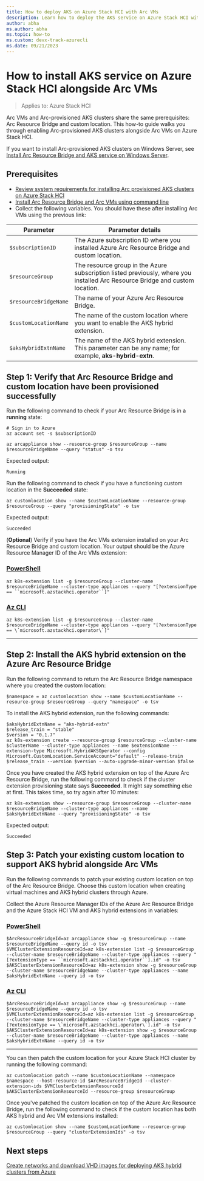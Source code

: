 ```yaml
---
title: How to deploy AKS on Azure Stack HCI with Arc VMs
description: Learn how to deploy the AKS service on Azure Stack HCI with Arc VMs.
author: abha
ms.author: abha
ms.topic: how-to
ms.custom: devx-track-azurecli
ms.date: 09/21/2023
---
```



# How to install AKS service on Azure Stack HCI alongside Arc VMs

> Applies to: Azure Stack HCI

Arc VMs and Arc-provisioned AKS clusters share the same prerequisites: Arc Resource Bridge and custom location. This how-to guide walks you through enabling Arc-provisioned AKS clusters alongside Arc VMs on Azure Stack HCI.

If you want to install Arc-provisioned AKS clusters on Windows Server, see [Install Arc Resource Bridge and AKS service on Windows Server](deploy-arc-resource-bridge-windows-server.md).

## Prerequisites

- [Review system requirements for installing Arc provisioned AKS clusters on Azure Stack HCI](aks-hybrid-preview-requirements.md)
- [Install Arc Resource Bridge and Arc VMs using command line](/azure-stack/hci/manage/deploy-arc-resource-bridge-using-command-line?tabs=for-static-ip-address-1%2Cfor-static-ip-address-2) 
- Collect the following variables. You should have these after installing Arc VMs using the previous link:

| Parameter  |  Parameter details |
| -----------| ------------ |
| `$subscriptionID` | The Azure subscription ID where you installed Azure Arc Resource Bridge and custom location.  |
| `$resourceGroup` | The resource group in the Azure subscription listed previously, where you installed Arc Resource Bridge and custom location.  |
| `$resourceBridgeName` | The name of your Azure Arc Resource Bridge. |
| `$customLocationName` | The name of the custom location where you want to enable the AKS hybrid extension. |
| `$aksHybridExtnName` | The name of the AKS hybrid extension. This parameter can be any name; for example, **aks-hybrid-extn**. |

## Step 1: Verify that Arc Resource Bridge and custom location have been provisioned successfully

Run the following command to check if your Arc Resource Bridge is in a **running** state:

```azurecli
# Sign in to Azure
az account set -s $subscriptionID
```

```azurecli
az arcappliance show --resource-group $resourceGroup --name $resourceBridgeName --query "status" -o tsv
```

Expected output:

```output
Running
```

Run the following command to check if you have a functioning custom location in the **Succeeded** state:

```azurecli
az customlocation show --name $customLocationName --resource-group $resourceGroup --query "provisioningState" -o tsv
```

Expected output:

```output
Succeeded
```

(**Optional**) Verify if you have the Arc VMs extension installed on your Arc Resource Bridge and custom location. Your output should be the Azure Resource Manager ID of the Arc VMs extension:

### [PowerShell](#tab/powershell)

```azurecli
az k8s-extension list -g $resourceGroup --cluster-name $resourceBridgeName --cluster-type appliances --query "[?extensionType == ``microsoft.azstackhci.operator``]" 
```

### [Az CLI](#tab/shell)

```azurecli
az k8s-extension list -g $resourceGroup --cluster-name $resourceBridgeName --cluster-type appliances --query "[?extensionType == \`microsoft.azstackhci.operator\`]" 
```

---

## Step 2: Install the AKS hybrid extension on the Azure Arc Resource Bridge

Run the following command to return the Arc Resource Bridge namespace where you created the custom location:

```azurecli
$namespace = az customlocation show --name $customLocationName --resource-group $resourceGroup --query "namespace" -o tsv
```

To install the AKS hybrid extension, run the following commands:

```azurecli
$aksHybridExtnName = "aks-hybrid-extn"
$release_train = "stable"
$version = "0.1.7"
az k8s-extension create --resource-group $resourceGroup --cluster-name $clusterName --cluster-type appliances --name $extensionName --extension-type Microsoft.HybridAKSOperator --config Microsoft.CustomLocation.ServiceAccount="default" --release-train $release_train --version $version --auto-upgrade-minor-version $false 
```

Once you have created the AKS hybrid extension on top of the Azure Arc Resource Bridge, run the following command to check if the cluster extension provisioning state says **Succeeded**. It might say something else at first. This takes time, so try again after 10 minutes:

```azurecli
az k8s-extension show --resource-group $resourceGroup --cluster-name $resourceBridgeName --cluster-type appliances --name $aksHybridExtnName --query "provisioningState" -o tsv
```

Expected output:

```output
Succeeded
```

## Step 3: Patch your existing custom location to support AKS hybrid alongside Arc VMs

Run the following commands to patch your existing custom location on top of the Arc Resource Bridge. Choose this custom location when creating virtual machines and AKS hybrid clusters through Azure.

Collect the Azure Resource Manager IDs of the Azure Arc Resource Bridge and the Azure Stack HCI VM and AKS hybrid extensions in variables:

### [PowerShell](#tab/powershell)

```azurecli
$ArcResourceBridgeId=az arcappliance show -g $resourceGroup --name $resourceBridgeName --query id -o tsv
$VMClusterExtensionResourceId=az k8s-extension list -g $resourceGroup --cluster-name $resourceBridgeName --cluster-type appliances --query "[?extensionType == ``microsoft.azstackhci.operator``].id" -o tsv
$AKSClusterExtensionResourceId=az k8s-extension show -g $resourceGroup --cluster-name $resourceBridgeName --cluster-type appliances --name $aksHybridExtnName --query id -o tsv
```

### [Az CLI](#tab/shell)

```azurecli
$ArcResourceBridgeId=az arcappliance show -g $resourceGroup --name $resourceBridgeName --query id -o tsv
$VMClusterExtensionResourceId=az k8s-extension list -g $resourceGroup --cluster-name $resourceBridgeName --cluster-type appliances --query "[?extensionType == \`microsoft.azstackhci.operator\`].id" -o tsv
$AKSClusterExtensionResourceId=az k8s-extension show -g $resourceGroup --cluster-name $resourceBridgeName --cluster-type appliances --name $aksHybridExtnName --query id -o tsv
```

---
  
You can then patch the custom location for your Azure Stack HCI cluster by running the following command:

```azurecli
az customlocation patch --name $customLocationName --namespace $namespace --host-resource-id $ArcResourceBridgeId --cluster-extension-ids $VMClusterExtensionResourceId $AKSClusterExtensionResourceId --resource-group $resourceGroup
```

Once you've patched the custom location on top of the Azure Arc Resource Bridge, run the following command to check if the custom location has both AKS hybrid and Arc VM extensions installed:

```azurecli
az customlocation show --name $customLocationName --resource-group $resourceGroup --query "clusterExtensionIds" -o tsv
```

## Next steps

[Create networks and download VHD images for deploying AKS hybrid clusters from Azure](create-aks-hybrid-preview-networks.md)
